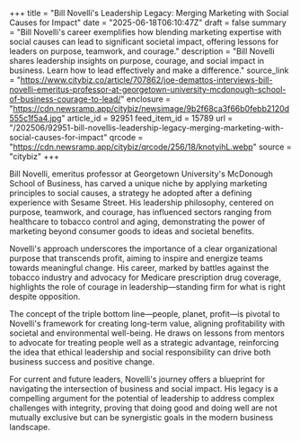 +++
title = "Bill Novelli's Leadership Legacy: Merging Marketing with Social Causes for Impact"
date = "2025-06-18T06:10:47Z"
draft = false
summary = "Bill Novelli's career exemplifies how blending marketing expertise with social causes can lead to significant societal impact, offering lessons for leaders on purpose, teamwork, and courage."
description = "Bill Novelli shares leadership insights on purpose, courage, and social impact in business. Learn how to lead effectively and make a difference."
source_link = "https://www.citybiz.co/article/707862/joe-demattos-interviews-bill-novelli-emeritus-professor-at-georgetown-university-mcdonough-school-of-business-courage-to-lead/"
enclosure = "https://cdn.newsramp.app/citybiz/newsimage/9b2f68ca3f66b0febb2120d555c1f5a4.jpg"
article_id = 92951
feed_item_id = 15789
url = "/202506/92951-bill-novellis-leadership-legacy-merging-marketing-with-social-causes-for-impact"
qrcode = "https://cdn.newsramp.app/citybiz/qrcode/256/18/knotyihL.webp"
source = "citybiz"
+++

<p>Bill Novelli, emeritus professor at Georgetown University's McDonough School of Business, has carved a unique niche by applying marketing principles to social causes, a strategy he adopted after a defining experience with Sesame Street. His leadership philosophy, centered on purpose, teamwork, and courage, has influenced sectors ranging from healthcare to tobacco control and aging, demonstrating the power of marketing beyond consumer goods to ideas and societal benefits.</p><p>Novelli's approach underscores the importance of a clear organizational purpose that transcends profit, aiming to inspire and energize teams towards meaningful change. His career, marked by battles against the tobacco industry and advocacy for Medicare prescription drug coverage, highlights the role of courage in leadership—standing firm for what is right despite opposition.</p><p>The concept of the triple bottom line—people, planet, profit—is pivotal to Novelli's framework for creating long-term value, aligning profitability with societal and environmental well-being. He draws on lessons from mentors to advocate for treating people well as a strategic advantage, reinforcing the idea that ethical leadership and social responsibility can drive both business success and positive change.</p><p>For current and future leaders, Novelli's journey offers a blueprint for navigating the intersection of business and social impact. His legacy is a compelling argument for the potential of leadership to address complex challenges with integrity, proving that doing good and doing well are not mutually exclusive but can be synergistic goals in the modern business landscape.</p>
